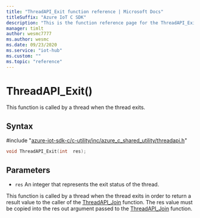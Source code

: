 ```yaml
---                             
title: "ThreadAPI_Exit function reference | Microsoft Docs" 
titleSuffix: "Azure IoT C SDK"            
description: "This is the function reference page for the ThreadAPI_Exit() function in the Azure IoT C SDK. This SDK is used with Azure IoT Hub and Azure IoT Hub Device Provisioning Service"            
manager: timlt                 
author: wesmc7777              
ms.author: wesmc               
ms.date: 09/23/2020                    
ms.service: "iot-hub"             
ms.custom: ""                
ms.topic: "reference"        
---                            
```


# ThreadAPI_Exit()

This function is called by a thread when the thread exits.

## Syntax

\#include "[azure-iot-sdk-c/c-utility/inc/azure_c_shared_utility/threadapi.h](../threadapi-h.md)"  
```C
void ThreadAPI_Exit(int  res);
```

## Parameters
* `res` An integer that represents the exit status of the thread.

This function is called by a thread when the thread exits in order to return a result value to the caller of the [ThreadAPI_Join](../threadapi-h/threadapi-join.md) function. The res value must be copied into the res out argument passed to the [ThreadAPI_Join](../threadapi-h/threadapi-join.md) function.

